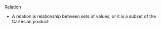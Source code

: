 
Relation

-   A relation is relationship between sets of values, or it is a subset of the Cartesian product 
